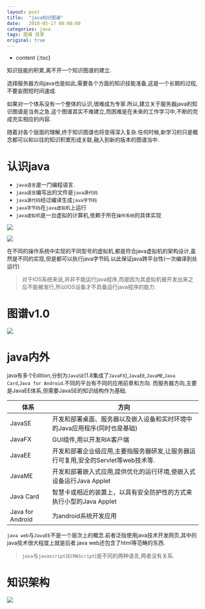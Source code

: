 ```yaml
---
layout: post
title:  "java知识图谱"
date:   2018-05-17 00:00:00
categories: java
tags: 图谱 目录
original: true
---
```


* content
{:toc}

知识技能的积累,离不开一个知识图谱的建立.

选择服务器方向java也是如此,需要各个方面的知识技能准备,这是一个长期的过程,不要妄图短时间速成.

如果对一个体系没有一个整体的认识,很难成为专家.所以,建立关于服务器java的知识图谱是当务之急.这个图谱其实不难建立,而困难是在未来的工作学习中,不断的完成充实相应的内容.

随着对各个层面的理解,终于知识图谱也将变得深入复杂.任何时候,新学习的只是概念都可以和以往的知识积累形成关联,融入到新的版本的图谱当中.





# 认识java

- `java语言`是一门编程语言.
- `java语言`编写出的文件是`java源代码`
- `java源代码`经过编译生成`java字节码`
- `java字节码`在`java虚拟机`上运行
- `java虚拟机`是一台虚拟的计算机,依赖于所在`操作系统`的具体实现

![](http://p8t4291gd.bkt.clouddn.com/markdown-image-paste-1526632977198)

![](http://p8t4291gd.bkt.clouddn.com/markdown-image-paste-1526633004607)

在不同的操作系统中实现的不同型号的虚拟机,都是符合java虚拟机的架构设计,虽然是不同的实现,但是都可以执行java字节码.以此保证java跨平台性(一次编译到处运行)
> 对于IOS系统来说,并非不能运行java程序,而是因为其虚拟机被开发出来之后不能被发行,所以IOS设备才不具备运行java程序的能力.

# 图谱v1.0

![](http://p8t4291gd.bkt.clouddn.com/markdown-image-paste-1527052996097)

# java内外
java有多个Edition,分别为`JavaSE`(1.8集成了`JavaFX`),`JavaEE`,`JavaME`,`Java Card`,`Java for Android`.不同的平台有不同的应用前景和方向.
而服务器方向,主要是JavaEE体系,但需要JavaSE的知识结构作为基础.

体系|方向
---|---
JavaSE|开发和部署桌面、服务器以及嵌入设备和实时环境中的Java应用程序(同时也是基础)
JavaFX|GUI组件,用以开发RIA客户端
JavaEE|开发和部署企业级应用,主要指服务器研发,让服务器运行可复用,安全的Servlet等web技术等.
JavaME|开发和部署嵌入式应用,提供优化的运行环境,使嵌入式设备运行Java Applet
Java Card|智慧卡或相近的装置上，以具有安全防护性的方式来执行小型的Java Applet
Java for Android|为android系统开发应用

`java web`与`JavaEE`不是一个层次上的概念.前者泛指使用java技术开发网页,其中的java技术很大程度上就是后者.java web还包含了html等范畴的东西.


> `java`与`javascript`(`ECMAScript`)是不同的两种语言,两者没有关系.


# 知识架构

![](http://p8t4291gd.bkt.clouddn.com/markdown-image-paste-1526612010561)


